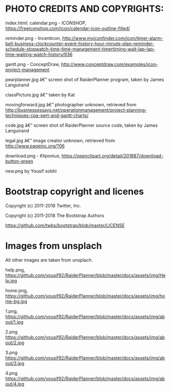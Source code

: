 # PHOTO CREDITS AND COPYRIGHTS:
index.html: 
calendar.png - ICONSHOP, https://freeiconshop.com/icon/calendar-icon-outline-filled/

reminder.png - Incenticon, http://www.myiconfinder.com/icon/timer-alarm-bell-business-clockcounter-event-history-hour-minute-plan-reminder-schedule-stopwatch-time-time-management-timertiming-wait-lap-lap-time-waiting-watch-history/936 

gantt.png - ConceptDraw, http://www.conceptdraw.com/examples/icon-project-management 
 
pearplanner.jpg â€“ screen shot of RaiderPlanner program, taken by James Languirand 

classPicture.jpg â€“ taken by Kat 

movingforward.jpg â€“ photographer unknown, retrieved from http://businessessays.net/operationmanagement/project-planning-techniques-cpa-pert-and-gantt-charts/ 
 
code.jpg â€“ screen shot of RaiderPlanner source code, taken by James Languirand 

legal.jpg â€“ image creator unknown, retrieved from http://www.pageinc.org/?06 
 
download.png - Kliponius, https://openclipart.org/detail/201887/download-button-green 

new.png by Yousif sobhi
 
# Bootstrap copyright and licenes  
Copyright (c) 2011-2018 Twitter, Inc. 

Copyright (c) 2011-2018 The Bootstrap Authors 

https://github.com/twbs/bootstrap/blob/master/LICENSE

# Images from unsplach
All other images are taken from unsplach.

help.png, https://github.com/yousif92/RaiderPlanner/blob/master/docs/assets/img/Help.jpg

home.png, https://github.com/yousif92/RaiderPlanner/blob/master/docs/assets/img/home-bg.jpg

1.png, https://github.com/yousif92/RaiderPlanner/blob/master/docs/assets/img/about/1.jpg

2.png https://github.com/yousif92/RaiderPlanner/blob/master/docs/assets/img/about/2.jpg

3.png https://github.com/yousif92/RaiderPlanner/blob/master/docs/assets/img/about/3.jpg

4.png https://github.com/yousif92/RaiderPlanner/blob/master/docs/assets/img/about/4.jpg






